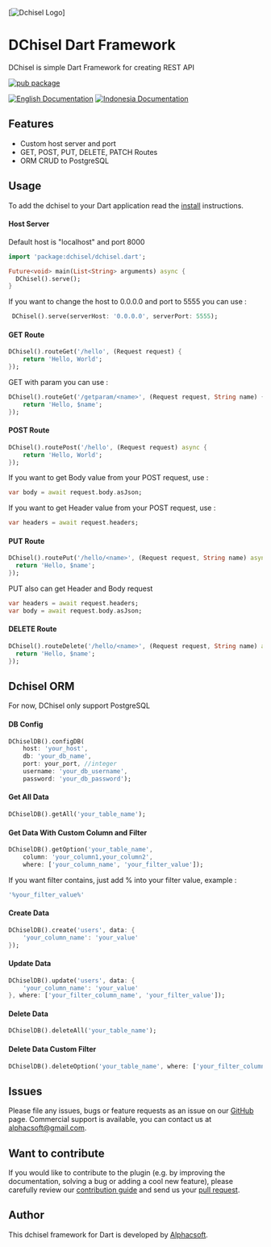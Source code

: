 [![Dchisel Logo](https://i.ibb.co/vhgkzNH/DChisel-1.png)]

# DChisel Dart Framework  
DChisel is simple Dart Framework for creating REST API

[![pub package](https://img.shields.io/pub/v/dchisel.svg)](https://pub.dev/packages/dchisel) 

[![English Documentation](https://img.shields.io/badge/LANGUAGE-ENGLISH-blue)](https://github.com/alalawy/DChisel/blob/master/README.md) [![Indonesia Documentation](https://img.shields.io/badge/LANGUAGE-INDONESIA-blue)](https://github.com/alalawy/DChisel/blob/master/README.id-ID.md)

## Features

* Custom host server and port
* GET, POST, PUT, DELETE, PATCH Routes
* ORM CRUD to PostgreSQL

## Usage

To add the dchisel to your Dart application read the [install](https://pub.dev/packages/dchisel/install) instructions.

#### Host Server
Default host is "localhost" and port 8000
```dart
import 'package:dchisel/dchisel.dart';

Future<void> main(List<String> arguments) async {
  DChisel().serve();
}
```
If you want to change the host to 0.0.0.0 and port to 5555 you can use :

```dart
 DChisel().serve(serverHost: '0.0.0.0', serverPort: 5555);
```

#### GET Route
```dart
DChisel().routeGet('/hello', (Request request) {
    return 'Hello, World';
});
```
GET with param you can use :
```dart
DChisel().routeGet('/getparam/<name>', (Request request, String name) {
    return 'Hello, $name';
});
```

#### POST Route
```dart
DChisel().routePost('/hello', (Request request) async {
    return 'Hello, World';
});
```
If you want to get Body value from your POST request, use :
```dart
var body = await request.body.asJson;
```
If you want to get Header value from your POST request, use :
```dart
var headers = await request.headers;
```
#### PUT Route
```dart
DChisel().routePut('/hello/<name>', (Request request, String name) async {
  return 'Hello, $name';
});
```
PUT also can get Header and Body request
```dart
var headers = await request.headers;
var body = await request.body.asJson;
```
#### DELETE Route
```dart
DChisel().routeDelete('/hello/<name>', (Request request, String name) async {
  return 'Hello, $name';
});
```

## Dchisel ORM
For now, DChisel only support PostgreSQL

#### DB Config
```dart
DChiselDB().configDB(
    host: 'your_host',
    db: 'your_db_name',
    port: your_port, //integer
    username: 'your_db_username',
    password: 'your_db_password');
```
#### Get All Data
```dart
DChiselDB().getAll('your_table_name');
```
#### Get Data With Custom Column and Filter
```dart
DChiselDB().getOption('your_table_name', 
    column: 'your_column1,your_column2', 
    where: ['your_column_name', 'your_filter_value']);
```
If you want filter contains, just add % into your filter value, example :
```dart
'%your_filter_value%'
```

#### Create Data
```dart
DChiselDB().create('users', data: {
    'your_column_name': 'your_value'
});
```

#### Update Data
```dart
DChiselDB().update('users', data: {
    'your_column_name': 'your_value'
}, where: ['your_filter_column_name', 'your_filter_value']);
```

#### Delete Data
```dart
DChiselDB().deleteAll('your_table_name');
```

#### Delete Data Custom Filter
```dart
DChiselDB().deleteOption('your_table_name', where: ['your_filter_column_name', 'your_filter_value']);
```

## Issues

Please file any issues, bugs or feature requests as an issue on our [GitHub](https://github.com/alalawy/DChisel/issues) page. Commercial support is available, you can contact us at <alphacsoft@gmail.com>.

## Want to contribute

If you would like to contribute to the plugin (e.g. by improving the documentation, solving a bug or adding a cool new feature), please carefully review our [contribution guide](../CONTRIBUTING.md) and send us your [pull request](https://github.com/alalawy/DChisel/pulls).

## Author

This dchisel framework for Dart is developed by [Alphacsoft](https://alphacsoft.com).
